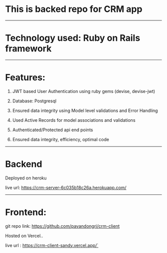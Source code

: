# This is backed repo for CRM app

__________________________________________________________________________

# Technology used: Ruby on Rails framework

__________________________________________________________________________

# Features:

1) JWT based User Authentication using ruby gems (devise, devise-jwt)

2) Database: Postgresql

3) Ensured data integrity using Model level validations and Error Handling

4) Used Active Records for model associations and validations

5) Authenticated/Protected  api end points

6) Ensured data integrity, efficiency, optimal code

__________________________________________________________________________
# Backend

Deployed on heroku

live url: https://crm-server-6c035b18c26a.herokuapp.com/

__________________________________________________________________________

# Frontend:

git repo link: https://github.com/pavandongri/crm-client

Hosted on Vercel..  

live url : https://crm-client-sandy.vercel.app/`
